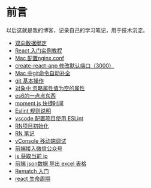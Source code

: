 
# 前言
以后这就是我的博客，记录自己的学习笔记，用于技术沉淀。

* [双向数据绑定](https://github.com/yu-style666/Blog/issues/1)
* [React 入门实例教程](https://github.com/yu-style666/Blog/issues/2)
* [Mac 配置nginx.conf](https://github.com/yu-style666/Blog/issues/3)
* [create-react-app 修改默认端口（3000）](https://github.com/yu-style666/Blog/issues/4)
* [Mac 中git命令自动补全](https://github.com/yu-style666/Blog/issues/5)
* [git 基本操作](https://github.com/yu-style666/Blog/issues/6)
* [对象中 忽略属性值为空的属性](https://github.com/yu-style666/Blog/issues/7)
* [es6的一点点东西](https://github.com/yu-style666/Blog/issues/8)
* [moment.js 快捷时间](https://github.com/yu-style666/Blog/issues/9)
* [Eslint 规则说明](https://github.com/yu-style666/Blog/issues/10)
* [vscode 配置项目使用 ESLint](https://github.com/yu-style666/Blog/issues/12)
* [RN项目初始化](https://github.com/yu-style666/Blog/issues/13)
* [RN 笔记](https://github.com/yu-style666/Blog/issues/14)
* [vConsole 移动端调试](https://github.com/yu-style666/Blog/issues/15)
* [前端接入微信公众号](https://github.com/yu-style666/Blog/issues/16)
* [js 获取当前 ip](https://github.com/yu-style666/Blog/issues/17)
* [前端 json数据 导出 excel 表格](https://github.com/yu-style666/Blog/issues/18)
* [Rematch 入门](https://github.com/yu-style666/Blog/issues/19)
* [react 生命周期](https://github.com/yu-style666/Blog/issues/20)



<br/>
